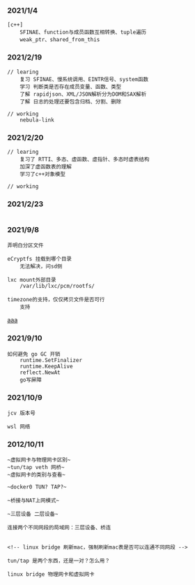 ### 2021/1/4
```
[c++]
    SFINAE、function与成员函数互相转换、tuple遍历
    weak_ptr、shared_from_this
```

### 2021/2/19
```
// learing
    复习 SFINAE、慢系统调用、EINTR信号、system函数
    学习 判断类是否存在成员变量、函数、类型
    了解 rapidjson、XML/JSON解析分为DOM和SAX解析
    了解 日志的处理还要包含归档、分割、删除

// working
    nebula-link
```

### 2021/2/20
```
// learing
    复习了 RTTI、多态、虚函数、虚指针、多态时虚表结构
    加深了虚函数表的理解
    学习了c++对象模型

// working

```

### 2021/2/23
```

```

### 2021/9/8
```
弄明白分区文件

eCryptfs 挂载到哪个目录
    无法解决，问sd侧

lxc mount外部目录
    /var/lib/lxc/pcm/rootfs/

timezone的支持，仅仅拷贝文件是否可行
    支持

```

[aaa](https://baidu.com)

### 2021/9/10
```
如何避免 go GC 开销
    runtime.SetFinalizer
    runtime.KeepAlive
    reflect.NewAt
    go写屏障

```

### 2021/10/9
```
jcv 版本号

wsl 网络
```

### 2012/10/11
```
~虚拟网卡与物理网卡区别~
~tun/tap veth 网桥~
~虚拟网卡的类别与查看~

~docker0 TUN? TAP?~

~桥接与NAT上网模式~

~三层设备 二层设备~

连接两个不同网段的局域网：三层设备、桥连


<!-- linux bridge 刷新mac，强制刷新mac表是否可以连通不同网段 -->

tun/tap 是两个东西，还是一对？怎么用？

linux bridge 物理网卡和虚拟网卡






```